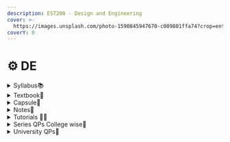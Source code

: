 ```yaml
---
description: EST200 - Design and Engineering
cover: >-
  https://images.unsplash.com/photo-1590845947670-c009801ffa74?crop=entropy&cs=srgb&fm=jpg&ixid=M3wxOTcwMjR8MHwxfHNlYXJjaHw5fHxkZXNpZ24lMjB0aGlua2luZ3xlbnwwfHx8fDE2OTUxMTg4MjF8MA&ixlib=rb-4.0.3&q=85
coverY: 0
---
```


# ⚙️ DE

<details>

<summary>Syllabus📚</summary>

[EST200](https://drive.google.com/file/d/1mMsn0iHRYagshZz0G1o9-5Sl2jFfWbb3/view?usp=drive_link)👈

</details>

<details>

<summary>Textbook📖</summary>

[DE Textbook](https://drive.google.com/drive/folders/1n3ydPfiGovL_es9vN_uUN8D41QTcAOh6?usp=drive_link)👈

</details>

<details>

<summary>Capsule💊</summary>

[DE Capsule](https://drive.google.com/drive/folders/1Y3TplJU44wSsjQ47GtGO3a_8e1avOYVr?usp=drive_link)👈

</details>

<details>

<summary>Notes📒</summary>

[DE Notes](https://drive.google.com/drive/folders/1r44MWp736PyHmU_BXPdOVQtJvHVCZqxE?usp=drive_link)👈

</details>

<details>

<summary>Tutorials 🧑‍🏫</summary>

[DE Useful Links](https://docs.google.com/document/d/1dvA5acTFuzdwFgR9DVudBfcjANpnUmzxTwPAkjxm5VY/edit?usp=drive_link)👈

</details>

<details>

<summary>Series QPs College wise📃</summary>

[DE Series QPs](https://drive.google.com/drive/folders/1aNstOKWBNvE6yMsHqtzMNW0jE61tGzIi?usp=drive_link)👈

</details>

<details>

<summary>University QPs📄</summary>

[DE University Question Papers](https://drive.google.com/drive/folders/1SiEnu9cbYj4QMmMxgTlnXa_O5AFpdxR_?usp=drive_link)👈

</details>
